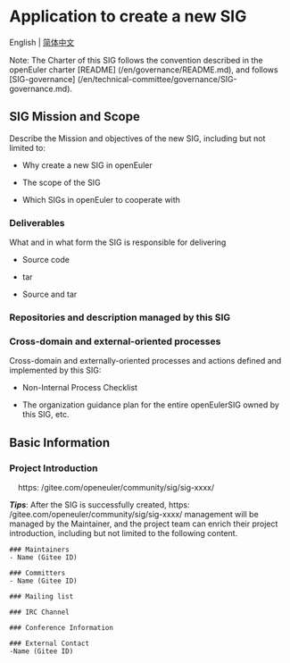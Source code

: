 
# Application to create a new SIG
English | [简体中文](./sig-template_cn.md)


Note: The Charter of this SIG follows the convention described in the openEuler charter [README] (/en/governance/README.md), and follows [SIG-governance] (/en/technical-committee/governance/SIG-governance.md).

## SIG Mission and Scope

Describe the Mission and objectives of the new SIG, including but not limited to:

- Why create a new SIG in openEuler

- The scope of the SIG

- Which SIGs in openEuler to cooperate with


### Deliverables

What and in what form the SIG is responsible for delivering
 
- Source code

- tar

- Source and tar
 

### Repositories and description managed by this SIG


### Cross-domain and external-oriented processes

Cross-domain and externally-oriented processes and actions defined and implemented by this SIG:

- Non-Internal Process Checklist

- The organization guidance plan for the entire openEulerSIG owned by this SIG, etc.


## Basic Information

### Project Introduction
    https: /gitee.com/openeuler/community/sig/sig-xxxx/

***Tips***: After the SIG is successfully created, https: /gitee.com/openeuler/community/sig/sig-xxxx/ management will be managed by the Maintainer, and the project team can enrich their project introduction, including but not limited to the following content.
```
### Maintainers
- Name (Gitee ID)

### Committers
- Name (Gitee ID)

### Mailing list

### IRC Channel

### Conference Information

### External Contact
-Name (Gitee ID)
```

